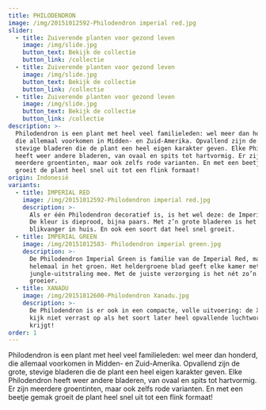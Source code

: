 ```yaml
---
title: PHILODENDRON
image: /img/20151012592-Philodendron imperial red.jpg
slider:
  - title: Zuiverende planten voor gezond leven
    image: /img/slide.jpg
    button_text: Bekijk de collectie
    button_link: /collectie
  - title: Zuiverende planten voor gezond leven
    image: /img/slide.jpg
    button_text: Bekijk de collectie
    button_link: /collectie
  - title: Zuiverende planten voor gezond leven
    image: /img/slide.jpg
    button_text: Bekijk de collectie
    button_link: /collectie
description: >-
  Philodendron is een plant met heel veel familieleden: wel meer dan honderd,
  die allemaal voorkomen in Midden- en Zuid-Amerika. Opvallend zijn de grote,
  stevige bladeren die de plant een heel eigen karakter geven. Elke Philodendron
  heeft weer andere bladeren, van ovaal en spits tot hartvormig. Er zijn
  meerdere groentinten, maar ook zelfs rode varianten. En met een beetje gemak
  groeit de plant heel snel uit tot een flink formaat!
origin: Indonesië
variants:
  - title: IMPERIAL RED
    image: /img/20151012592-Philodendron imperial red.jpg
    description: >-
      Als er één Philodendron decoratief is, is het wel deze: de Imperial Red.
      De kleur is dieprood, bijna paars. Met z’n grote bladeren is het een echte
      blikvanger in huis. En ook een soort dat heel snel groeit.
  - title: IMPERIAL GREEN
    image: /img/20151012583- Philodendron imperial green.jpg
    description: >-
      De Philodendron Imperial Green is familie van de Imperial Red, maar dan
      helemaal in het groen. Het heldergroene blad geeft elke kamer meteen een
      jungle-uitstraling mee. Met de juiste verzorging is het nét zo’n snelle
      groeier.
  - title: XANADU
    image: /img/20151012600-Philodendron Xanadu.jpg
    description: >-
      De Philodendron is er ook in een compacte, volle uitvoering: de Xanadu. En
      kijk niet verrast op als het soort later heel opvallende luchtwortels
      krijgt!
order: 1
---
```



Philodendron is een plant met heel veel familieleden: wel meer dan honderd, die allemaal voorkomen in Midden- en Zuid-Amerika. Opvallend zijn de grote, stevige bladeren die de plant een heel eigen karakter geven. Elke Philodendron heeft weer andere bladeren, van ovaal en spits tot hartvormig. Er zijn meerdere groentinten, maar ook zelfs rode varianten. En met een beetje gemak groeit de plant heel snel uit tot een flink formaat!